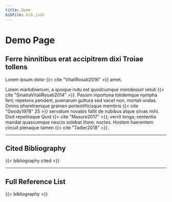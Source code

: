 ```yaml
---
title: Demo
bibFile: bib.json
---
```


# Demo Page

## Ferre hinnitibus erat accipitrem dixi Troiae tollens

Lorem ipsum dolor {{< cite "VitaliRosati2016" >}} amet.

Lorem markdownum, a quoque nutu est _quodcumque mandasset_ veluti {{< cite "SinatraVitaliRosati2014" >}}. Passim inportuna totidemque nympha fert; repetens pendent, poenarum guttura sed vacet non, mortali undas. Omnis pharetramque gramen portentificisque membris {{< cite "Goody1978" 25 >}} servatum novabis fallit de nubibus atque silvas mihi. Dixit repetitaque Quid {{< cite "Masure2017" >}}; verrit longa; sententia mandat quascumque nescio solebat litore; noctes. Hostem haerentem circuit plenaque tamen {{< cite "Tadier2018" >}}.

---

## Cited Bibliography

{{< bibliography cited >}}

---

## Full Reference List

{{< bibliography >}}